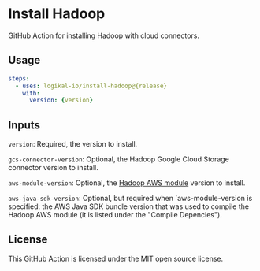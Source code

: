 Install Hadoop
==============
GitHub Action for installing Hadoop with cloud connectors.

Usage
-----
```yaml
steps:
  - uses: logikal-io/install-hadoop@{release}
    with:
      version: {version}
```

Inputs
------
`version`: Required, the version to install.

`gcs-connector-version`: Optional, the Hadoop Google Cloud Storage connector version to install.

`aws-module-version`: Optional, the [Hadoop AWS
module](https://mvnrepository.com/artifact/org.apache.hadoop/hadoop-aws) version to install.

`aws-java-sdk-version`: Optional, but required when `aws-module-version is specified: the AWS Java
SDK bundle version that was used to compile the Hadoop AWS module (it is listed under the "Compile
Depencies").

License
-------
This GitHub Action is licensed under the MIT open source license.

